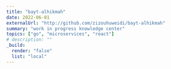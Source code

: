 ```yaml
---
title: "bayt-alhikmah"
date: 2022-06-01
externalUrl: "http://github.com/zizouhuweidi/bayt-alhikmah"
summary: "work in progress knowledge center"
topics: ["go", "microservices", "react"]
# description: ""
_build:
  render: "false"
  list: "local"
---
```


